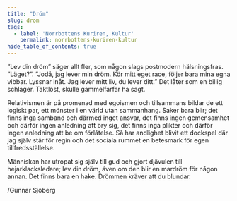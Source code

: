 ```yaml
---
title: "Dröm"
slug: drom
tags:
  - label: 'Norrbottens Kuriren, Kultur'
    permalink: norrbottens-kuriren-kultur
hide_table_of_contents: true
---
```

”Lev din dröm” säger allt fler, som någon slags postmodern hälsningsfras. ”Läget?”. ”Jodå, jag lever min dröm. Kör mitt eget race, följer bara mina egna vibbar. Lyssnar inåt. Jag lever mitt liv, du lever ditt.” Det låter som en billig schlager. Taktlöst, skulle gammelfarfar ha sagt. 

<!--truncate-->

Relativismen är på promenad med egoismen och tillsammans bildar de ett logiskt par, ett mönster i en värld utan sammanhang. Saker bara blir; det finns inga samband och därmed inget ansvar, det finns ingen gemensamhet och därför ingen anledning att bry sig, det finns inga plikter och därför ingen anledning att be om förlåtelse. Så har andlighet blivit ett dockspel där jag själv står för regin och det sociala rummet en betesmark för egen tillfredsställelse. 

Människan har utropat sig själv till gud och gjort djävulen till hejarklacksledare; lev din dröm, även om den blir en mardröm för någon annan. Det finns bara en hake. Drömmen kräver att du blundar.

/Gunnar Sjöberg
